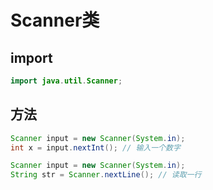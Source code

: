 # Scanner类
## import
```java
import java.util.Scanner;
```
## 方法
```java
Scanner input = new Scanner(System.in);
int x = input.nextInt(); // 输入一个数字
```
```java
Scanner input = new Scanner(System.in);
String str = Scanner.nextLine(); // 读取一行
```